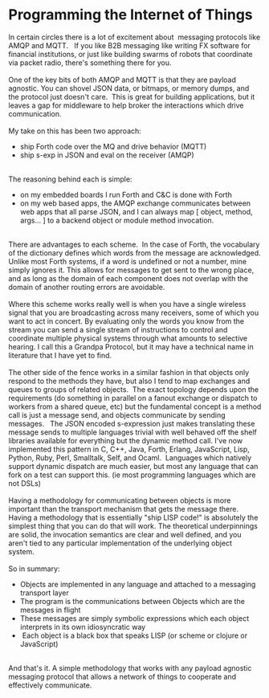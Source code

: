 Programming the Internet of Things
==================================

In certain circles there is a lot of excitement about  messaging protocols like AMQP and MQTT.   If you like B2B messaging like writing FX software for financial institutions, or just like building swarms of robots that coordinate via packet radio, there&#39;s something there for you. <br><br>One of the key bits of both AMQP and MQTT is that they are payload agnostic. You can shovel JSON data, or bitmaps, or memory dumps, and the protocol just doesn&#39;t care.  This is great for building applications, but it leaves a gap for middleware to help broker the interactions which drive communication. <br><br>My take on this has been two approach:<ul><li>ship Forth code over the MQ and drive behavior (MQTT)</li><li>ship s-exp in JSON and eval on the receiver (AMQP)</li></ul><br>The reasoning behind each is simple:<ul><li>on my embedded boards I run Forth and C&C is done with Forth</li><li>on my web based apps, the AMQP exchange communicates between web apps that all parse JSON, and I can always map [ object, method, args... ] to a backend object or module method invocation. </li></ul><br>There are advantages to each scheme.  In the case of Forth, the vocabulary of the dictionary defines which words from the message are acknowledged. Unlike most Forth systems, if a word is undefined or not a number, mine simply ignores it. This allows for messages to get sent to the wrong place, and as long as the domain of each component does not overlap with the domain of another routing errors are avoidable. <br><br>Where this scheme works really well is when you have a single wireless signal that you are broadcasting across many receivers, some of which you want to act in concert. By evaluating only the words you know from the stream you can send a single stream of instructions to control and coordinate multiple physical systems through what amounts to selective hearing. I call this a Grandpa Protocol, but it may have a technical name in literature that I have yet to find. <br><br>The other side of the fence works in a similar fashion in that objects only respond to the methods they have, but also I tend to map exchanges and queues to groups of related objects.  The exact topology depends upon the requirements (do something in parallel on a fanout exchange or dispatch to workers from a shared queue, etc) but the fundamental concept is a method call is just a message send, and objects communicate by sending messages.   The JSON encoded s-expression just makes translating these message sends to multiple languages trivial with well behaved off the shelf libraries available for everything but the dynamic method call. I&#39;ve now implemented this pattern in C, C++, Java, Forth, Erlang, JavaScript, Lisp, Python, Ruby, Perl, Smalltalk, Self, and Ocaml.  Languages which natively support dynamic dispatch are much easier, but most any language that can fork on a test can support this. (ie most programming languages which are not DSLs)<br><br>Having a methodology for communicating between objects is more important than the transport mechanism that gets the message there. Having a methodology that is essentially "ship LISP code!" is absolutely the simplest thing that you can do that will work. The theoretical underpinnings are solid, the invocation semantics are clear and well defined, and you aren&#39;t tied to any particular implementation of the underlying object system. <br><br>So in summary:<ul><li>Objects are implemented in any language and attached to a messaging transport layer</li><li>The program is the communications between Objects which are the messages in flight</li><li>These messages are simply symbolic expressions which each object interprets in its own idiosyncratic way</li><li> Each object is a black box that speaks LISP (or scheme or clojure or JavaScript)</li></ul><br>And that&#39;s it. A simple methodology that works with any payload agnostic messaging protocol that allows a network of things to cooperate and effectively communicate. <br>
